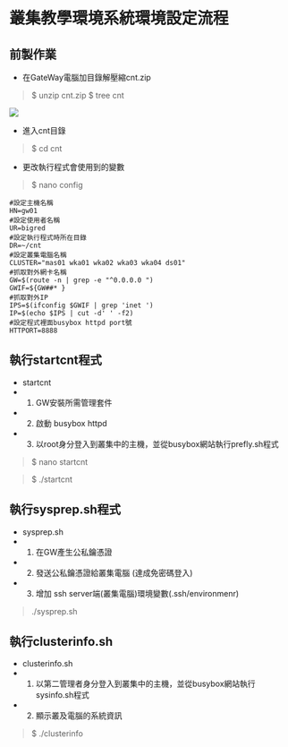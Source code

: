 # 叢集教學環境系統環境設定流程
## 前製作業
- 在GateWay電腦加目錄解壓縮cnt.zip

>$ unzip cnt.zip
> $ tree cnt

![](https://i.imgur.com/AYAqtZ5.png)
- 進入cnt目錄
> $ cd cnt 
- 更改執行程式會使用到的變數
> $ nano config
```
#設定主機名稱
HN=gw01
#設定使用者名稱
UR=bigred
#設定執行程式時所在目錄
DR=~/cnt
#設定叢集電腦名稱
CLUSTER="mas01 wka01 wka02 wka03 wka04 ds01"
#抓取對外網卡名稱
GW=$(route -n | grep -e "^0.0.0.0 ")
GWIF=${GW##* }
#抓取對外IP
IPS=$(ifconfig $GWIF | grep 'inet ')
IP=$(echo $IPS | cut -d' ' -f2)
#設定程式裡面busybox httpd port號
HTTPORT=8888
```
## 執行startcnt程式
- startcnt 
- 1. GW安裝所需管理套件
- 2. 啟動 busybox httpd 
- 3. 以root身分登入到叢集中的主機，並從busybox網站執行prefly.sh程式
> $ nano startcnt

> $ ./startcnt
## 執行sysprep.sh程式
- sysprep.sh
- 1. 在GW產生公私鑰憑證
- 2. 發送公私鑰憑證給叢集電腦 (達成免密碼登入)
- 3. 增加 ssh server端(叢集電腦)環境變數(.ssh/environmenr)
> ./sysprep.sh
## 執行clusterinfo.sh
- clusterinfo.sh
- 1. 以第二管理者身分登入到叢集中的主機，並從busybox網站執行sysinfo.sh程式
- 2. 顯示叢及電腦的系統資訊
> $ ./clusterinfo



